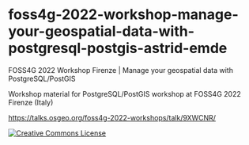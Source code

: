 # foss4g-2022-workshop-manage-your-geospatial-data-with-postgresql-postgis-astrid-emde
FOSS4G 2022 Workshop Firenze | Manage your geospatial data with PostgreSQL/PostGIS 

Workshop material for PostgreSQL/PostGIS workshop at FOSS4G 2022 Firenze (Italy)

https://talks.osgeo.org/foss4g-2022-workshops/talk/9XWCNR/


[![Creative Commons License](http://i.creativecommons.org/l/by-sa/4.0/88x31.png)](https://creativecommons.org/licenses/by-sa/4.0/deed.de)